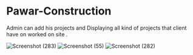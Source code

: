 # Pawar-Construction
 Admin can add his projects and Displaying all kind of projects that client have on worked on site . 
 
 
![Screenshot (283)](https://user-images.githubusercontent.com/111080250/224699413-fb5f91e6-c2b6-4bed-9506-76f5f587d4be.png)
![Screenshot (55)](https://user-images.githubusercontent.com/111080250/224699481-54b9a609-96ea-4006-8e90-682f0826bb46.png)
![Screenshot (282)](https://user-images.githubusercontent.com/111080250/224699551-e6b5ee44-02b3-4bd9-9489-1900874bfb1a.png)
